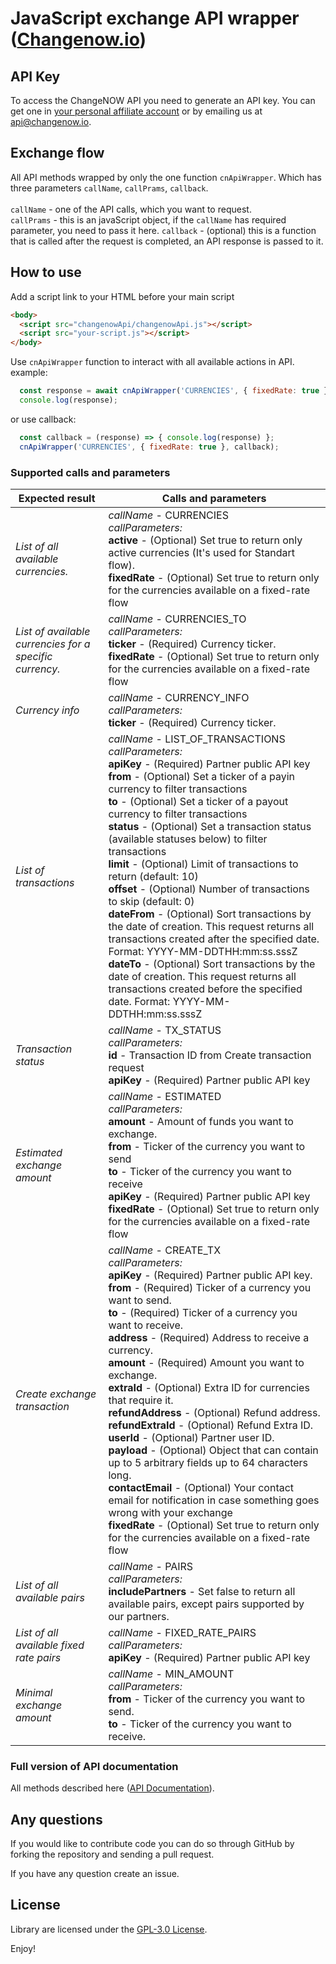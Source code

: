 # JavaScript exchange API wrapper ([Changenow.io](https://changenow.io/))


## API Key

To access the ChangeNOW API you need to generate an API key. You can get one in [your personal affiliate account](https://changenow.io/affiliate) or by emailing us at [api@changenow.io](mailto:api@changenow.io).


## Exchange flow
All API methods wrapped by only the one function ```cnApiWrapper```. Which has three parameters ```callName```, ```callPrams```, ```callback```.<br/><br/>
```callName``` - one of the API calls, which you want to request.<br/>
```callPrams``` - this is an javaScript object, if the ```callName``` has required parameter, you need to pass it here. 
```callback``` - (optional) this is a function that is called after the request is completed, an API response is passed to it.

## How to use

Add a script link to your HTML before your main script
```html
<body>
  <script src="changenowApi/changenowApi.js"></script>
  <script src="your-script.js"></script>
</body>  
```
Use ```cnApiWrapper``` function to interact with all available actions in API.  
example:
```js
  const response = await cnApiWrapper('CURRENCIES', { fixedRate: true });
  console.log(response);
```
or use callback:  
```js
  const callback = (response) => { console.log(response) };
  cnApiWrapper('CURRENCIES', { fixedRate: true }, callback);
```


### Supported calls and parameters
Expected result | Calls and parameters
------------- | -------------
*List of all available currencies.* | *callName* - CURRENCIES<br/>*callParameters:*<br/>**active** - (Optional) Set true to return only active currencies (It's used for Standart flow). <br/>**fixedRate** - (Optional) Set true to return only for the currencies available on a fixed-rate flow
*List of available currencies for a specific currency.* | *callName* - CURRENCIES_TO<br/>*callParameters:*<br/>**ticker** - (Required) Currency ticker.<br/>**fixedRate** - (Optional) Set true to return only for the currencies available on a fixed-rate flow
*Currency info* | *callName* - CURRENCY_INFO<br/>*callParameters:*<br/>**ticker** - (Required) Currency ticker.
*List of transactions* | *callName* - LIST_OF_TRANSACTIONS<br/>*callParameters:*<br/>**apiKey** - (Required) Partner public API key<br/>**from** - (Optional) Set a ticker of a payin currency to filter transactions<br/>**to** - (Optional) Set a ticker of a payout currency to filter transactions<br/>**status** - (Optional) Set a transaction status (available statuses below) to filter transactions<br/>**limit** - (Optional) Limit of transactions to return (default: 10)<br/>**offset** - (Optional) Number of transactions to skip (default: 0)<br/>**dateFrom** - (Optional) Sort transactions by the date of creation. This request returns all transactions created after the specified date. Format: YYYY-MM-DDTHH:mm:ss.sssZ<br/>**dateTo** - (Optional) Sort transactions by the date of creation. This request returns all transactions created before the specified date. Format: YYYY-MM-DDTHH:mm:ss.sssZ<br/>
*Transaction status* | *callName* - TX_STATUS<br/>*callParameters:*<br/>**id** - Transaction ID from Create transaction request<br/>**apiKey** - (Required) Partner public API key
*Estimated exchange amount* | *callName* - ESTIMATED<br/>*callParameters:*<br/>**amount** - Amount of funds you want to exchange. <br/>**from** - Ticker of the currency you want to send<br/>**to** - Ticker of the currency you want to receive<br/>**apiKey** - (Required) Partner public API key<br/>**fixedRate** - (Optional) Set true to return only for the currencies available on a fixed-rate flow
*Create exchange transaction* | *callName* - CREATE_TX<br/>*callParameters:*<br/>**apiKey** - (Required) Partner public API key.<br/>**from** - (Required) Ticker of a currency you want to send.<br/>**to** - (Required) Ticker of a currency you want to receive.<br/>**address** - (Required) Address to receive a currency.<br/>**amount** - (Required) Amount you want to exchange.<br/>**extraId** - (Optional) Extra ID for currencies that require it.<br/>**refundAddress** - (Optional) Refund address.<br/>**refundExtraId** - (Optional) Refund Extra ID.<br/>**userId** - (Optional) Partner user ID.<br/>**payload** - (Optional) Object that can contain up to 5 arbitrary fields up to 64 characters long.<br/>**contactEmail** - (Optional) Your contact email for notification in case something goes wrong with your exchange<br/>**fixedRate** - (Optional) Set true to return only for the currencies available on a fixed-rate flow
 *List of all available pairs* | *callName* - PAIRS<br/>*callParameters:*<br/>**includePartners** - Set false to return all available pairs, except pairs supported by our partners.<br/>
  *List of all available fixed rate pairs* | *callName* - FIXED_RATE_PAIRS<br/>*callParameters:*<br/>**apiKey** - (Required) Partner public API key<br/>
 *Minimal exchange amount* | *callName* - MIN_AMOUNT<br/>*callParameters:*<br/>**from** - Ticker of the currency you want to send.<br/>**to** - Ticker of the currency you want to receive.

### Full version of API documentation
All methods described here ([API Documentation](https://changenow.io/api/docs)).

## Any questions
If you would like to contribute code you can do so through GitHub by forking the repository and sending a pull request.

If you have any question create an issue.

## License
Library are licensed under the [GPL-3.0 License](LICENSE).

Enjoy!
